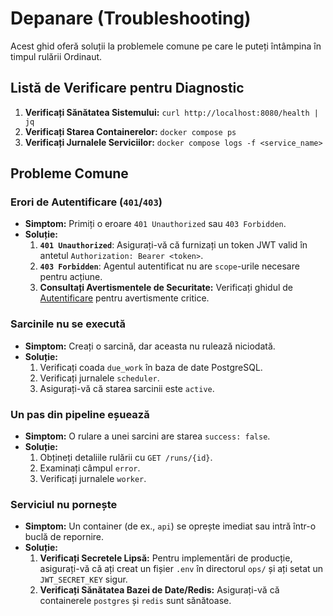 # Depanare (Troubleshooting)

Acest ghid oferă soluții la problemele comune pe care le puteți întâmpina în timpul rulării Ordinaut.

## Listă de Verificare pentru Diagnostic

1.  **Verificați Sănătatea Sistemului:** `curl http://localhost:8080/health | jq`
2.  **Verificați Starea Containerelor:** `docker compose ps`
3.  **Verificați Jurnalele Serviciilor:** `docker compose logs -f <service_name>`

## Probleme Comune

### Erori de Autentificare (`401`/`403`)

- **Simptom:** Primiți o eroare `401 Unauthorized` sau `403 Forbidden`.
- **Soluție:**
    1.  **`401 Unauthorized`**: Asigurați-vă că furnizați un token JWT valid în antetul `Authorization: Bearer <token>`.
    2.  **`403 Forbidden`**: Agentul autentificat nu are `scope`-urile necesare pentru acțiune.
    3.  **Consultați Avertismentele de Securitate:** Verificați ghidul de [Autentificare](./authentication.md) pentru avertismente critice.

### Sarcinile nu se execută

- **Simptom:** Creați o sarcină, dar aceasta nu rulează niciodată.
- **Soluție:**
    1.  Verificați coada `due_work` în baza de date PostgreSQL.
    2.  Verificați jurnalele `scheduler`.
    3.  Asigurați-vă că starea sarcinii este `active`.

### Un pas din pipeline eșuează

- **Simptom:** O rulare a unei sarcini are starea `success: false`.
- **Soluție:**
    1.  Obțineți detaliile rulării cu `GET /runs/{id}`.
    2.  Examinați câmpul `error`.
    3.  Verificați jurnalele `worker`.

### Serviciul nu pornește

- **Simptom:** Un container (de ex., `api`) se oprește imediat sau intră într-o buclă de repornire.
- **Soluție:**
    1.  **Verificați Secretele Lipsă:** Pentru implementări de producție, asigurați-vă că ați creat un fișier `.env` în directorul `ops/` și ați setat un `JWT_SECRET_KEY` sigur.
    2.  **Verificați Sănătatea Bazei de Date/Redis:** Asigurați-vă că containerele `postgres` și `redis` sunt sănătoase.
